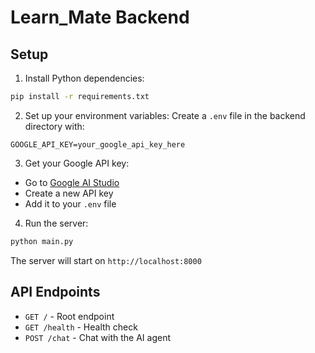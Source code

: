 # Learn_Mate Backend

## Setup

1. Install Python dependencies:
```bash
pip install -r requirements.txt
```

2. Set up your environment variables:
Create a `.env` file in the backend directory with:
```
GOOGLE_API_KEY=your_google_api_key_here
```

3. Get your Google API key:
- Go to [Google AI Studio](https://makersuite.google.com/app/apikey)
- Create a new API key
- Add it to your `.env` file

4. Run the server:
```bash
python main.py
```

The server will start on `http://localhost:8000`

## API Endpoints

- `GET /` - Root endpoint
- `GET /health` - Health check
- `POST /chat` - Chat with the AI agent